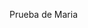 Prueba de Maria

[^22]:Morley, J., Floridi, L., Kinsey, L., & Elhalal, A. (2020). From what to how: An initial review of publicly available AI ethics tools, methods and research to translate principles into practices. Science and Engineering Ethics, 26(4), 2141–2168. 

[^22]:Morley, J., Floridi, L., Kinsey, L., & Elhalal, A. (2020). From what to how: An initial review of publicly available AI ethics tools, methods and research to translate principles into practices. Science and Engineering Ethics, 26(4), 2141–2168. 
